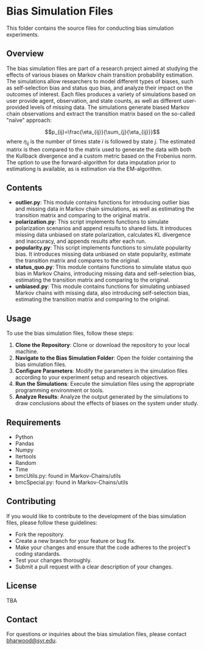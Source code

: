 # Bias Simulation Files

This folder contains the source files for conducting bias simulation experiments. 

## Overview

The bias simulation files are part of a research project aimed at studying the effects of various biases on Markov chain transition probability estimation. The simulations allow researchers to model different types of biases, such as self-selection bias and status quo bias, and analyze their impact on the outcomes of interest. Each files produces a variety of simulations based on user provide agent, observation, and state counts, as well as different user-provided levels of missing data. The simulations generate biased Markov chain observations and extract the transition matrix based on the so-called "na&iuml;ve" approach:

$$p_{ij}=\frac{\eta_{ij}}{\sum_{j}{\eta_{ij}}}$$
where $\eta_{ij}$ is the number of times state $i$ is followed by state $j$. The estimated matrix is then compared to the matrix used to generate the data with both the Kullback divergence and a custom metric based on the Frobenius norm. The option to use the forward-algorithm for data imputation prior to estimationg is available, as is estimation via the EM-algorithm.

## Contents

- **outlier.py**: This module contains functions for introducing outlier bias and missing data in Markov chain simulations, as well as estimating the transition matrix and comparing to the original matrix.
- **polarization.py**: This script implements functions to simulate polarization scenarios and append results to shared lists. It introduces missing data unbiased on state polarization, calculates KL divergence and inaccuracy, and appends results after each run.
- **popularity.py**: This script implements functions to simulate popularity bias. It introduces missing data unbiased on state popularity, estimate the transition matrix and compares to the original.
- **status_quo.py**: This module contains functions to simulate status quo bias in Markov Chains, introducing missing data and self-selection bias, estimating the transition matrix and comparing to the original.
- **unbiased.py**: This module contains functions for simulating unbiased Markov chains with missing data, also introducing self-selection bias, estimating the transition matrix and comparing to the original.

## Usage

To use the bias simulation files, follow these steps:

1. **Clone the Repository**: Clone or download the repository to your local machine.
2. **Navigate to the Bias Simulation Folder**: Open the folder containing the bias simulation files.
3. **Configure Parameters**: Modify the parameters in the simulation files according to your experiment setup and research objectives.
4. **Run the Simulations**: Execute the simulation files using the appropriate programming environment or tools.
5. **Analyze Results**: Analyze the output generated by the simulations to draw conclusions about the effects of biases on the system under study.

## Requirements

- Python
- Pandas
- Numpy
- Itertools
- Random
- Time
- bmcUtils.py: found in Markov-Chains/utils
- bmcSpecial.py: found in Markov-Chains/utils

## Contributing

If you would like to contribute to the development of the bias simulation files, please follow these guidelines:

- Fork the repository.
- Create a new branch for your feature or bug fix.
- Make your changes and ensure that the code adheres to the project's coding standards.
- Test your changes thoroughly.
- Submit a pull request with a clear description of your changes.

## License

TBA

## Contact

For questions or inquiries about the bias simulation files, please contact bharwood@syr.edu.
